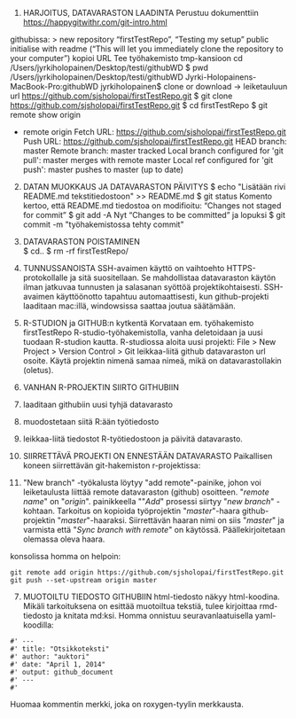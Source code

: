 
1. HARJOITUS, DATAVARASTON LAADINTA
Perustuu dokumenttiin https://happygitwithr.com/git-intro.html

githubissa: > new repository
“firstTestRepo”, “Testing my setup”
public
initialise with readme (“This will let you immediately clone the repository to your computer”)
kopioi URL
Tee työhakemisto tmp-kansioon
cd /Users/jyrkiholopainen/Desktop/testi/githubWD
$ pwd
/Users/jyrkiholopainen/Desktop/testi/githubWD
Jyrki-Holopainens-MacBook-Pro:githubWD jyrkiholopainen$
clone or download -> leiketauluun url
https://github.com/sjsholopai/firstTestRepo.git
$ git clone https://github.com/sjsholopai/firstTestRepo.git
$ cd firstTestRepo
$ git remote show origin
* remote origin
  Fetch URL: https://github.com/sjsholopai/firstTestRepo.git
  Push  URL: https://github.com/sjsholopai/firstTestRepo.git
  HEAD branch: master
  Remote branch:
    master tracked
  Local branch configured for 'git pull':
    master merges with remote master
  Local ref configured for 'git push':
    master pushes to master (up to date)

2. DATAN MUOKKAUS JA DATAVARASTON PÄIVITYS
$ echo "Lisätään rivi README.md tekstitiedostoon" >> README.md
$ git status
Komento kertoo, että README.md tiedostoa on modifioitu: “Changes not staged for commit”
$ git add -A
Nyt “Changes to be committed” ja lopuksi
$ git commit -m "työhakemistossa tehty commit"

3. DATAVARASTON POISTAMINEN  
$ cd..
$ rm -rf firstTestRepo/

4. TUNNUSSANOISTA
SSH-avaimen käyttö on vaihtoehto HTTPS-protokollalle  ja sitä suositellaan. Se mahdollistaa datavaraston käytön ilman jatkuvaa tunnusten ja salasanan syöttöä projektikohtaisesti. SSH-avaimen käyttöönotto tapahtuu automaattisesti, kun github-projekti laaditaan mac:illä, windowsissa saattaa joutua säätämään.

5. R-STUDION ja GITHUB:n kytkentä
Korvataan em. työhakemisto firstTestRepo R-studio-työhakemistolla, vanha deletoidaan ja uusi tuodaan R-studion kautta.
R-studiossa aloita uusi projekti:
File > New Project > Version Control > Git
leikkaa-liitä github datavaraston url osoite. Käytä projektin nimenä samaa nimeä, mikä on datavarastollakin (oletus).

6. VANHAN R-PROJEKTIN SIIRTO GITHUBIIN
1. laaditaan githubiin uusi tyhjä datavarasto
2. muodostetaan siitä R:ään työtiedosto
3. leikkaa-liitä tiedostot R-työtiedostoon ja päivitä datavarasto.

7. SIIRRETTÄVÄ PROJEKTI ON ENNESTÄÄN DATAVARASTO
Paikallisen koneen siirrettävän git-hakemiston r-projektissa:
1. "New branch" -työkalusta löytyy "add remote"-painike, johon voi leiketaulusta liittää remote datavaraston (github) osoitteen. "*remote name*" on "*origin*". painikkeella ""*Add*" prosessi siirtyy "*new branch*" -kohtaan. Tarkoitus on kopioida työprojektin "*master*"-haara github-projektin "*master*"-haaraksi. Siirrettävän haaran nimi on siis "*master*" ja varmista että "*Sync branch with remote*" on käytössä. Päällekirjoitetaan olemassa oleva haara.

konsolissa homma on helpoin:
```
git remote add origin https://github.com/sjsholopai/firstTestRepo.git
git push --set-upstream origin master
```
7. MUOTOILTU TIEDOSTO GITHUBIIN
html-tiedosto näkyy html-koodina. Mikäli tarkoituksena on esittää muotoiltua tekstiä, tulee kirjoittaa rmd-tiedosto ja knitata md:ksi. Homma onnistuu seuravanlaatuisella yaml-koodilla:
```
#' ---
#' title: "Otsikkoteksti"
#' author: "auktori"
#' date: "April 1, 2014"
#' output: github_document
#' ---
#'
```
Huomaa kommentin merkki, joka on roxygen-tyylin merkkausta.